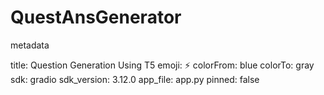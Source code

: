 # QuestAnsGenerator

metadata

title: Question Generation Using T5
emoji: ⚡
colorFrom: blue
colorTo: gray
sdk: gradio
sdk_version: 3.12.0
app_file: app.py
pinned: false
